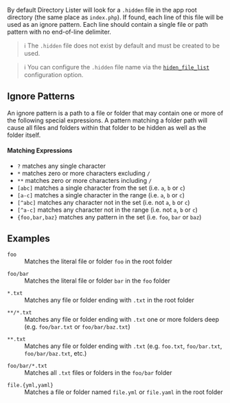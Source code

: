 By default Directory Lister will look for a `.hidden` file in the app root directory (the same place as `index.php`). If found, each line of this file will be used as an ignore pattern. Each line should contain a single file or path pattern with no end-of-line delimiter.

> ℹ️ The `.hidden` file does not exist by default and must be created to be used.

> ℹ️ You can configure the `.hidden` file name via the [`hiden_file_list`](https://github.com/DirectoryLister/DirectoryLister/wiki/Config-Reference#hidden_files_list) configuration option.

Ignore Patterns
---------------

An ignore pattern is a path to a file or folder that may contain one or more of the following special expressions. A pattern matching a folder path will cause all files and folders within that folder to be hidden as well as the folder itself.

#### Matching Expressions

  - `?` matches any single character
  - `*` matches zero or more characters excluding `/`
  - `**` matches zero or more characters including `/`
  - `[abc]` matches a single character from the set (i.e. `a`, `b` or `c`)
  - `[a-c]` matches a single character in the range (i.e. `a`, `b` or `c`)
  - `[^abc]` matches any character not in the set (i.e. not `a`, `b` or `c`)
  - `[^a-c]` matches any character not in the range (i.e. not `a`, `b` or `c`)
  - `{foo,bar,baz}` matches any pattern in the set (i.e. `foo`, `bar` or `baz`)

Examples
--------

<dl>
    <dt><code>foo</code></dt>
    <dd>Matches the literal file or folder <code>foo</code> in the root folder</dd>
</dl>

<dl>
    <dt><code>foo/bar</code></dt>
    <dd>Matches the literal file or folder <code>bar</code> in the <code>foo</code> folder</dd>
</dl>

<dl>
    <dt><code>*.txt</code></dt>
    <dd>Matches any file or folder ending with <code>.txt</code> in the root folder</dd>
</dl>

<dl>
    <dt><code>**/*.txt</code></dt>
    <dd>Matches any file or folder ending with <code>.txt</code> one or more folders deep (e.g. <code>foo/bar.txt</code> or <code>foo/bar/baz.txt</code>)</dd>
</dl>

<dl>
    <dt><code>**.txt</code></dt>
    <dd>Matches any file or folder ending with <code>.txt</code> (e.g. <code>foo.txt</code>, <code>foo/bar.txt</code>, <code>foo/bar/baz.txt</code>, etc.)</dd>
</dl>

<dl>
    <dt><code>foo/bar/*.txt</code></dt>
    <dd>Matches all <code>.txt</code> files or folders in the <code>foo/bar</code> folder</dd>
</dl>

<dl>
    <dt><code>file.{yml,yaml}</code></dt>
    <dd>Matches a file or folder named <code>file.yml</code> or <code>file.yaml</code> in the root folder</dd>
</dl>

